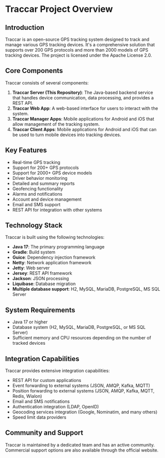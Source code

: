 # Traccar Project Overview

## Introduction

Traccar is an open-source GPS tracking system designed to track and manage various GPS tracking devices. It's a comprehensive solution that supports over 200 GPS protocols and more than 2000 models of GPS tracking devices. The project is licensed under the Apache License 2.0.

## Core Components

Traccar consists of several components:

1. **Traccar Server (This Repository)**: The Java-based backend service that handles device communication, data processing, and provides a REST API.
2. **Traccar Web App**: A web-based interface for users to interact with the system.
3. **Traccar Manager Apps**: Mobile applications for Android and iOS that allow management of the tracking system.
4. **Traccar Client Apps**: Mobile applications for Android and iOS that can be used to turn mobile devices into tracking devices.

## Key Features

- Real-time GPS tracking
- Support for 200+ GPS protocols
- Support for 2000+ GPS device models
- Driver behavior monitoring
- Detailed and summary reports
- Geofencing functionality
- Alarms and notifications
- Account and device management
- Email and SMS support
- REST API for integration with other systems

## Technology Stack

Traccar is built using the following technologies:

- **Java 17**: The primary programming language
- **Gradle**: Build system
- **Guice**: Dependency injection framework
- **Netty**: Network application framework
- **Jetty**: Web server
- **Jersey**: REST API framework
- **Jackson**: JSON processing
- **Liquibase**: Database migration
- **Multiple database support**: H2, MySQL, MariaDB, PostgreSQL, MS SQL Server

## System Requirements

- Java 17 or higher
- Database system (H2, MySQL, MariaDB, PostgreSQL, or MS SQL Server)
- Sufficient memory and CPU resources depending on the number of tracked devices

## Integration Capabilities

Traccar provides extensive integration capabilities:

- REST API for custom applications
- Event forwarding to external systems (JSON, AMQP, Kafka, MQTT)
- Position forwarding to external systems (JSON, AMQP, Kafka, MQTT, Redis, Wialon)
- Email and SMS notifications
- Authentication integration (LDAP, OpenID)
- Geocoding services integration (Google, Nominatim, and many others)
- Speed limit data providers

## Community and Support

Traccar is maintained by a dedicated team and has an active community. Commercial support options are also available through the official website.